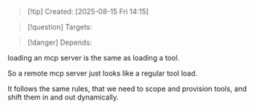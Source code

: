 
>[!tip] Created: [2025-08-15 Fri 14:15]

>[!question] Targets: 

>[!danger] Depends: 

loading an mcp server is the same as loading a tool.

So a remote mcp server just looks like a regular tool load.

It follows the same rules, that we need to scope and provision tools, and shift them in and out dynamically.
